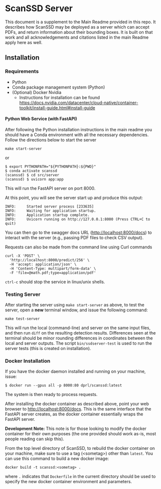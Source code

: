 # ScanSSD Server

This document is a supplement to the Main Readme provided in this repo. It describes how ScanSSD
may be deployed as a server which can accept PDFs, and return information about their bounding boxes.
It is built on that work and all acknowledgements and citations listed in the main Readme 
apply here as well. 

## Installation
### Requirements

 * Python
 * Conda package management system (Python)
 * (Optional) Docker Nvidia
   * Instructions for installation can be found https://docs.nvidia.com/datacenter/cloud-native/container-toolkit/install-guide.html#install-guide


#### Python Web Service (with FastAPI)

After following the Python installation instructions in the main readme you should 
have a Conda environment with all the necessary dependencies. Follow the directions below to start the server
```shell
make start-server
```
or 
```shell
$ export PYTHONPATH="${PYTHONPATH}:${PWD}"
$ conda activate scanssd
(scanssd) $ cd src/server
(scanssd) $ uvicorn app:app 
```
This will run the FastAPI server on port 8000.

At this point, you will see the server start up and produce this output:

```
INFO:     Started server process [233635]
INFO:     Waiting for application startup.
INFO:     Application startup complete.
INFO:     Uvicorn running on http://127.0.0.1:8000 (Press CTRL+C to quit)
```

You can then go to the swagger docs URL ([http://localhost:8000/docs](http://localhost:8000/docs)) 
to interact with the server (e.g., passing PDF files to check CSV output).  

Requests can also be made from the command line using Curl commands
```shell
curl -X 'POST' \
  'http://localhost:8000/predict/256' \
  -H 'accept: application/json' \
  -H 'Content-Type: multipart/form-data' \
  -F 'file=@math.pdf;type=application/pdf'
```
`ctrl-c` should stop the service in linux/unix shells.

### Testing Server

After starting the server using `make start-server` as above, to test the
server, open a **new** terminal window, and issue the following command:

```shell
make test-server
```

This will run the local (command-line) and server on the same input files,
and then run `diff` on the resulting detection results. Differences seen
at the terminal should be minor rounding differences in coordinates between
the local and server outputs. The script `bin/ssdserver-test` is used to
run the server tests (this is created on installation).

### Docker Installation

If you have the docker daemon installed and running on your machine, issue:

```shell script
$ docker run --gpus all -p 8000:80 dprl/scanssd:latest
```

The system is then ready to process requests. 

After installing the docker container as described above, point your web browser to [http://localhost:8000/docs](http://localhost:8000/docs). This is the same interface that the FastAPI server creates, as the docker container essentially wraps the FastAPI server.

**Development Note:** This note is for those looking to modify the docker container for their own purposes (the one provided should work as-is, most people reading can skip this).

From the top level directory of ScanSSD, to rebuild the docker container on your machine, make sure to use a tag (&lt;sometag&gt;) other than `latest`. You can use this command to build a new  docker image:

```shell script
docker build -t scanssd:<sometag> . 
```
where `.` indicates that `Dockerfile` in the current directory should be used to specify the new docker container environment and parameters.



